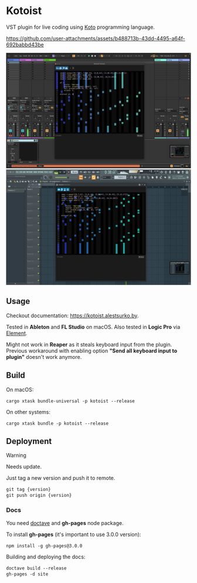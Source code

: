 Kotoist
=======

VST plugin for live coding using [Koto](https://koto.dev/) programming language.

https://github.com/user-attachments/assets/b488713b-43dd-4495-a64f-692babbd43be

![Screenshot Ableton](screenshots/screenshot-ableton.jpg)
![Screenshot FL Studio](screenshots/screenshot-fl.jpg)




## Usage

Checkout documentation: https://kotoist.alestsurko.by.

Tested in **Ableton** and **FL Studio** on macOS. Also tested in **Logic Pro**
via [Element](https://kushview.net/element/).

Might not work in **Reaper** as it steals keyboard input from the plugin.
Previous workaround with enabling option **"Send all keyboard input to plugin"**
doesn't work anymore.




## Build

On macOS:

```
cargo xtask bundle-universal -p kotoist --release
```
On other systems:

```
cargo xtask bundle -p kotoist --release
```




## Deployment

> [!WARNING]
> Needs update.

Just tag a new version and push it to remote.

```
git tag {version}
git push origin {version}
```


### Docs

You need [doctave](https://github.com/Doctave/doctave) and **gh-pages** node
package.

To install **gh-pages** (it's important to use 3.0.0 version):

```
npm install -g gh-pages@3.0.0
```

Building and deploying the docs:

```
doctave build --release
gh-pages -d site
```
